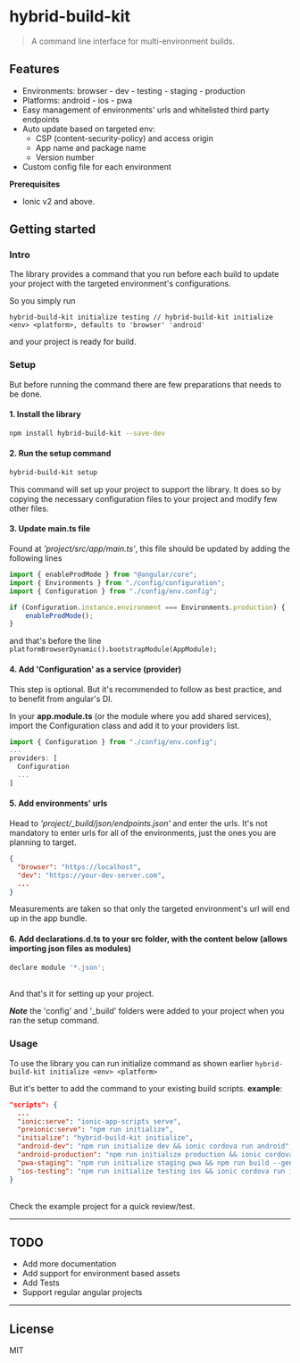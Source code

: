 # hybrid-build-kit
>A command line interface for multi-environment builds.

## Features
* Environments: browser - dev - testing - staging - production
* Platforms: android - ios - pwa
* Easy management of environments' urls and whitelisted third party endpoints
* Auto update based on targeted env:
	* CSP (content-security-policy) and access origin
    * App name and package name
    * Version number
* Custom config file for each environment

**Prerequisites**

- Ionic v2 and above.

## Getting started
### Intro
The library provides a command that you run before each build to update your project with the targeted environment's configurations.

So you simply run
```
hybrid-build-kit initialize testing // hybrid-build-kit initialize <env> <platform>, defaults to 'browser' 'android'
```
and your project is ready for build.

### Setup
But before running the command there are few preparations that needs to be done.

#### 1. Install the library
```bash
npm install hybrid-build-kit --save-dev
```

#### 2. Run the setup command
```bash
hybrid-build-kit setup
```
This command will set up your project to support the library. It does so by copying the necessary configuration files to your project and modify few other files.


#### 3. Update **main.ts** file
Found at *'project/src/app/main.ts'*, this file should be updated by adding the following lines
```javascript
import { enableProdMode } from "@angular/core";
import { Environments } from "./config/configuration";
import { Configuration } from "./config/env.config";

if (Configuration.instance.environment === Environments.production) {
    enableProdMode();
}
```
and that's before the line `platformBrowserDynamic().bootstrapModule(AppModule);`


#### 4. Add 'Configuration' as a service (provider)
This step is optional. But it's recommended to follow as best practice, and to benefit from angular's DI.

In your **app.module.ts** (or the module where you add shared services), import the Configuration class and add it to your providers list.
```javascript
import { Configuration } from "./config/env.config";
...
providers: [
  Configuration
  ...
]

```


#### 5. Add environments' urls
Head to *'project/_build/json/endpoints.json'* and enter the urls. It's not mandatory to enter urls for all of the environments, just the ones you are planning to target.
```json
{
  "browser": "https://localhost",
  "dev": "https://your-dev-server.com",
  ...
}
```
Measurements are taken so that only the targeted environment's url will end up in the app bundle.

#### 6. Add declarations.d.ts to your src folder, with the content below (allows importing json files as modules)
```javascript
declare module '*.json';
```

<br/>
And that's it for setting up your project.

***Note*** the 'config' and '_build' folders were added to your project when you ran the setup command.

### Usage
To use the library you can run initialize command as shown earlier `hybrid-build-kit initialize <env> <platform>`

But it's better to add the command to your existing build scripts. **example**:
```json
"scripts": {
  ...
  "ionic:serve": "ionic-app-scripts serve",
  "preionic:serve": "npm run initialize",
  "initialize": "hybrid-build-kit initialize",
  "android-dev": "npm run initialize dev && ionic cordova run android",
  "android-production": "npm run initialize production && ionic cordova run android --release --prod --generateSourceMap",
  "pwa-staging": "npm run initialize staging pwa && npm run build --generateSourceMap",
  "ios-testing": "npm run initialize testing ios && ionic cordova run ios --target='iPhone-6'"
}
```
<br/>
Check the example project for a quick review/test.

- - - -
## TODO
- Add more documentation
- Add support for environment based assets
- Add Tests
- Support regular angular projects

- - - -
## License
MIT